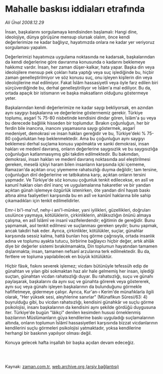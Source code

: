 # Mahalle baskısı iddiaları etrafında

*Ali Ünal 2008.12.29*

<td class="columnist-detail">
<p>İnsan, başkalarını sorgulamaya kendisinden başlamalı: Hangi dine, ideolojiye, dünya görüşüne mensup olursak olalım, önce kendi değerlerimize ne kadar bağlıyız, hayatımızda onlara ne kadar yer veriyoruz sorgulaması yapalım.</p>
<p>
<div id="haberMetinDiv">
<p>Değerlerimizi hayatımıza uygulama noktasında ne kadarsak, başkalarından da kendi değerlerine göre davranma konusunda o kadarını beklemeye hakkımız vardır. İnsan, her zaman düşer-kalkar, hata yapar. Başka din veya ideolojilere mensup pek çokları hata yaptığı veya suç işlediğinde bu, hiçbir zaman genelleştirilmiyor ve söz konusu suç, onu işleyen kişilerin din veya ideolojilerine mal edilmiyor. Fakat İslâm hassasiyetli veya öyle farz edilen biri sürçüverdiğinde bu, derhal genelleştiriliyor ve İslâm'a mal ediliyor. Bu da, ortada apaçık bir istismarın ve başka maksatların olduğunu göstermeye yeter.
<p>Başkalarından kendi değerlerimize ne kadar saygı bekliyorsak, en azından aynı saygıyı başkalarına ve değerlerine göstermemiz gerekir. Türkiye toplumu, asgarî % 75-80 nisbetinde kendisini dindar gören, İslâm'a şu veya bu derecede bağlılık hisseden bir toplumdur. Bırakın çoğunluğun, her bir ferdin bile inancına, inancını yaşamasına saygı göstermek, asgarî medeniyet, demokrasi ve insan hakları gereğidir ve bu, Türkiye'deki % 75-80 çoğunluktan hep beklenmektedir. Ama bu çoğunluğun aynı saygıyı beklemesi derhal suçlama konusu yapılmakta ve sanki demokrasi, insan hakları ve medenî davranış, onların değerlerine saygısızlık ve bu saygısızlığa çoğunluğun katlanmasıymış gibi takdim edilmektedir. Bu bakımdan, demokrasi, insan hakları ve medenî davranış noktasında asıl eleştirilmesi gereken, meselâ içkiyi haram bilen insanların karşısında içki içememe, Ramazan'da açıktan oruç yiyememe rahatsızlığı duyma değildir; tam tersine, çoğunluğun dinî değerlerine ve tatbikatına karşı, açıktan onların tersini yapmadır. Ve Türkiye'de söz konusu çoğunluk tenkit edilecekse, en aslî ve kanunî hakları olan dinî inanç ve uygulamalarına hakaretler ve bir yandan açıktan günah işlemeye özgürlük istenirken, öte yandan dinî hayatı baskı altına alma faaliyetleri karşısında bu en aslî ve kanûnî haklarına bile sahip çıkamadıkları için tenkit edilmelidirler.
<p>Emr-i bi'l-ma'ruf, nehy-i ani'l-münker, yani iyilikleri, güzellikleri, doğruları usulünce yaymaya, kötülüklerin, çirkinliklerin, ahlâksızlığın önünü almaya çalışma, en aslî İslâmî ve insanî vazifelerdendir; eğitimin de gereğidir. Bunu yapmamak, asıl tenkit edilmesi ve suçlanması gereken şeydir; bunu yapmak, ancak takdiri hak eder. Ayrıca, çirkinlikler, kötülükler, suçlar, günahlar karşısında sessiz kalma, hattâ bunları hoş görme çağrısıyla, ortada insanlık adına ve toplumu ayakta tutucu, birbirine bağlayıcı hiçbir değer, artık ahlâk diye bir değerler sistemi bırakılmamakta, Din toplumun hayatından tamamen dışlanmakta; insan, tamamen nefsanî arzularına terk edilmektedir. Bu da, fertlere ve topluma yapılabilecek en büyük kötülüktür. 
<p>Hiçbir fâsık, fıskını severek işlemez; vicdanı bütünüyle tefessüh edip de günahtan ve yılan gibi sokmaktan haz alır hale gelmemiş her insan, işlediği suçtan, günahtan vicdan rahatsızlığı duyar. Bu rahatsızlığı, suçu ve günahı paylaşarak, başkalarını da aynı suç ve günahta görerek veya göstererek, aynı suç veya günahı işleyen başkalarının da bulunduğunu görmekle hafifletmeye, gidermeye çalışır. Ayrıca, Kur'an-ı Kerim'de münafıklarla ilgili olarak, "Her yüksek sesi, aleyhlerine sanırlar" (Münafikun Sûresi/63: 4) buyrulduğu gibi, bu vicdan rahatsızlığı, kendisini günahkâr ve suçlu görme psikolojisi, insanı başkalarının da kendisini aynı şekilde gördüğü duygusuna iter. Türkiye'de bugün "lâikçi" denilen kesimden hususi örneklenmiş bazılarının Müslümanların güya kendilerine baskı uyguladığı suçlamalarının altında, onların toplumun İslâmî hassasiyetleri karşısında bizzat vicdanlarının kendilerini suçlu görmeleri psikolojisi yatmaktadır, yoksa kendilerine herhangi bir baskının yapılıyor olması değil.
<p>Konuya gelecek hafta inşallah bir başka açıdan devam edeceğiz.</p></p></p></p></p></div>
</p>


<p><br>
		 </br></p></td>

Kaynak: [zaman.com.tr](http://zaman.com.tr/yazar.do?yazino=789399), [web.archive.org (arşiv bağlantısı)](http://web.archive.org/web/20111122174353/http://www.zaman.com.tr:80/yazar.do?yazino=789399)

